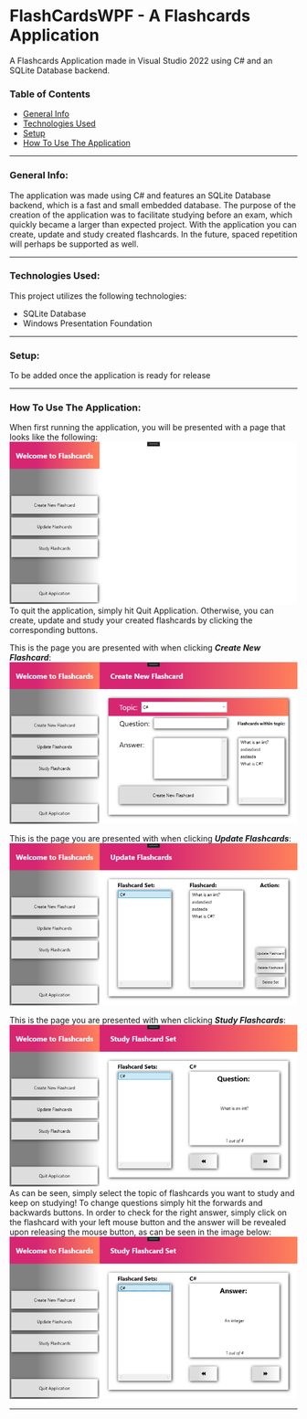 # FlashCardsWPF - A Flashcards Application
A Flashcards Application made in Visual Studio 2022 using C# and an SQLite Database backend.
### Table of Contents
- [General Info](#general-info)
- [Technologies Used](#technologies-used)
- [Setup](#setup)
- [How To Use The Application](#how-to-use-the-application)

___

### General Info:
The application was made using C# and features an SQLite Database backend, which is a fast and small embedded database.
The purpose of the creation of the application was to facilitate studying before an exam, which quickly became a larger than expected project.
With the application you can create, update and study created flashcards. In the future, spaced repetition will perhaps be supported as well.

___

### Technologies Used:
This project utilizes the following technologies:
- SQLite Database
- Windows Presentation Foundation

___

### Setup:
To be added once the application is ready for release

___

### How To Use The Application:

When first running the application, you will be presented with a page that looks like the following:
![Main Page](/ReadMeAssets/WelcomePage.png)<br>
To quit the application, simply hit Quit Application. Otherwise, you can create, update and study your created flashcards by clicking the corresponding buttons.

This is the page you are presented with when clicking ***Create New Flashcard***:
![Create New Flashcard Page](/ReadMeAssets/CreateNewFlashcardPage.png)

This is the page you are presented with when clicking ***Update Flashcards***:
![Update Flashcard Page](/ReadMeAssets/UpdateFlashcardPage.png)

This is the page you are presented with when clicking ***Study Flashcards***:
![Study Flashcard Page Question](/ReadMeAssets/StudyFlashcardPage_Question.png)<br>
As can be seen, simply select the topic of flashcards you want to study and keep on studying! To change questions simply hit the forwards and backwards buttons. In order to check for the right answer, simply click on the flashcard with your left mouse button and the answer will be revealed upon releasing the mouse button, as can be seen in the image below:
![Study Flashcard Page Answer](/ReadMeAssets/StudyFlashcardPage_Answer.png)

___
